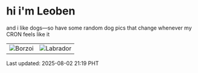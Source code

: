 # hi i'm Leoben

and i like dogs—so have some random dog pics that change whenever my CRON feels like it

|  |  |
|--------|----------|
| ![Borzoi](https://random-dog-vercel.vercel.app/api/random-borzoi?v=1754140789) | ![Labrador](https://random-dog-vercel.vercel.app/api/random-labrador?v=1754140789) |

Last updated: 2025-08-02 21:19 PHT

